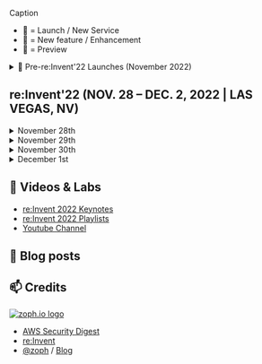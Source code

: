 Caption
- 🚀 = Launch / New Service
- 🍫 = New feature / Enhancement
- 🌊 = Preview

<details>
  <summary>🚀 Pre-re:Invent'22 Launches (November 2022)</summary>
  
  - 🚀 [Announcing AWS Resource Explorer](https://aws.amazon.com/about-aws/whats-new/2022/11/announcing-aws-resource-explorer/)
  - 🍫 [AWS CloudTrail announces delegated administrator account support for AWS Organizations](https://aws.amazon.com/about-aws/whats-new/2022/11/aws-cloudtrail-delegated-account-support-aws-organizations/)
  - 🍫 [AWS Config now supports 14 new resource types](https://aws.amazon.com/about-aws/whats-new/2022/11/aws-config-supports-14-resource-types/)
  - 🍫 [Introducing Amazon EventBridge Scheduler](https://aws.amazon.com/blogs/compute/introducing-amazon-eventbridge-scheduler/)
  - 🍫 [Amazon S3 request-level information on use of access control lists (ACLs) coming to S3 server access logs and AWS CloudTrail](https://aws.amazon.com/about-aws/whats-new/2022/11/s3-request-level-information-access-control-lists-acls-s3-server-access-logs-cloudtrail/)
  - 🍫 [Amazon SQS announces attribute-based access control (ABAC) for flexible and scalable access permissions](https://aws.amazon.com/about-aws/whats-new/2022/11/amazon-sqs-attribute-based-access-control-abac-flexible-scalable-access-permissions/)
</details>


## re:Invent'22 (NOV. 28 – DEC. 2, 2022 | LAS VEGAS, NV)

<details>
<summary>November 28th</summary>
</details>

<details>
<summary>November 29th</summary>
</details>

<details>
<summary>November 30th</summary>
</details>

<details>
<summary>December 1st</summary>
</details>


## 🍿 Videos & Labs 

- [re:Invent 2022 Keynotes](https://www.youtube.com/playlist?list=PL2yQDdvlhXf9jfiZENJYPXX8GYUOzQCuT)
- [re:Invent 2022 Playlists](https://www.youtube.com/c/AWSEventsChannel/playlists?view=1&sort=dd&shelf_id=0)
- [Youtube Channel](https://www.youtube.com/c/amazonwebservices/videos)

## 📰 Blog posts 


## 📫 Credits 

[![zoph.io logo](https://zoph.io/img/logo-right.png)](https://zoph.io)
* [AWS Security Digest](https://awssecuritydigest.com)
* [re:Invent](https://reinvent.awsevents.com/)
* [@zoph](https://twitter.com/zoph) / [Blog](https://zoph.me/)
